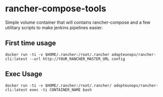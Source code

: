 # rancher-compose-tools

Simple volume container that will contains rancher-compose and a few utilitary scripts to make jenkins pipelines easier.

## First time usage

```
docker run -ti -v $HOME/.rancher:/root/.rancher adopteunops/rancher-cli:latest --url http://YOUR_RANCHER_MASTER_URL config
```

## Exec Usage

```
docker run -ti -v $HOME/.rancher:/root/.rancher/ adopteunops/rancher-cli:latest exec -ti CONTAINER_NAME bash
```
